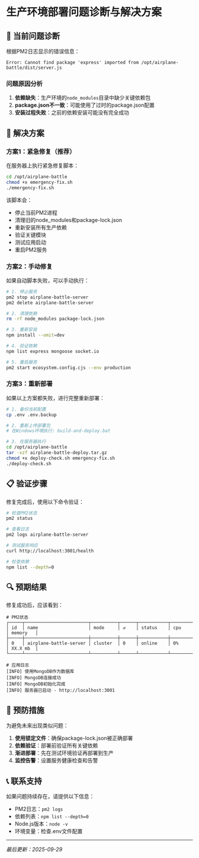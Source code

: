 # 生产环境部署问题诊断与解决方案

## 🚨 当前问题诊断

根据PM2日志显示的错误信息：
```
Error: Cannot find package 'express' imported from /opt/airplane-battle/dist/server.js
```

### 问题原因分析

1. **依赖缺失**：生产环境的`node_modules`目录中缺少关键依赖包
2. **package.json不一致**：可能使用了过时的package.json配置
3. **安装过程失败**：之前的依赖安装可能没有完全成功

## 🔧 解决方案

### 方案1：紧急修复（推荐）

在服务器上执行紧急修复脚本：

```bash
cd /opt/airplane-battle
chmod +x emergency-fix.sh
./emergency-fix.sh
```

该脚本会：
- 停止当前PM2进程
- 清理旧的node_modules和package-lock.json
- 重新安装所有生产依赖
- 验证关键模块
- 测试应用启动
- 重启PM2服务

### 方案2：手动修复

如果自动脚本失败，可以手动执行：

```bash
# 1. 停止服务
pm2 stop airplane-battle-server
pm2 delete airplane-battle-server

# 2. 清理依赖
rm -rf node_modules package-lock.json

# 3. 重新安装
npm install --omit=dev

# 4. 验证依赖
npm list express mongoose socket.io

# 5. 重启服务
pm2 start ecosystem.config.cjs --env production
```

### 方案3：重新部署

如果以上方案都失败，进行完整重新部署：

```bash
# 1. 备份当前配置
cp .env .env.backup

# 2. 重新上传部署包
# 在Windows环境执行: build-and-deploy.bat

# 3. 在服务器执行
cd /opt/airplane-battle
tar -xzf airplane-battle-deploy.tar.gz
chmod +x deploy-check.sh emergency-fix.sh
./deploy-check.sh
```

## 📋 验证步骤

修复完成后，使用以下命令验证：

```bash
# 检查PM2状态
pm2 status

# 查看日志
pm2 logs airplane-battle-server

# 测试服务响应
curl http://localhost:3001/health

# 检查依赖
npm list --depth=0
```

## 🔍 预期结果

修复成功后，应该看到：

```
# PM2状态
┌─────┬────────────────────────┬──────────┬──────┬───────────┬──────────┬──────────┐
│ id  │ name                   │ mode     │ ↺    │ status    │ cpu      │ memory   │
├─────┼────────────────────────┼──────────┼──────┼───────────┼──────────┼──────────┤
│ 0   │ airplane-battle-server │ cluster  │ 0    │ online    │ 0%       │ XX.X mb  │
└─────┴────────────────────────┴──────────┴──────┴───────────┴──────────┴──────────┘

# 应用日志
[INFO] 使用MongoDB作为数据库
[INFO] MongoDB连接成功
[INFO] MongoDB初始化完成
[INFO] 服务器已启动 - http://localhost:3001
```

## 🚀 预防措施

为避免未来出现类似问题：

1. **使用锁定文件**：确保package-lock.json被正确部署
2. **依赖验证**：部署前验证所有关键依赖
3. **渐进部署**：先在测试环境验证再部署到生产
4. **监控告警**：设置服务健康检查和告警

## 📞 联系支持

如果问题持续存在，请提供以下信息：
- PM2日志：`pm2 logs`
- 依赖列表：`npm list --depth=0`
- Node.js版本：`node -v`
- 环境变量：检查.env文件配置

---

*最后更新：2025-09-29*